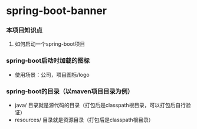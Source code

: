 # spring-boot-banner

### 本项目知识点
1. 如何启动一个spring-boot项目

### spring-boot启动时加载的图标
- 使用场景：公司，项目图标/logo

### spring-boot的目录（以maven项目目录为例）
- java/ 目录就是源代码的目录（打包后是classpath根目录，可以打包后自行验证）
- resources/ 目录就是资源目录（打包后是classpath根目录）

